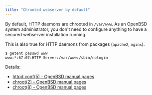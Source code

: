 ```yaml
---
title: "Chrooted webserver by default"
---
```


By default, HTTP daemons are chrooted in `/var/www`. As an OpenBSD
system administrator, you don't need to configure anything to have a 
secured webserver installation running.

This is also true for HTTP daemons from packages (`apache2`, `nginx`).

```
$ getent passwd www
www:*:67:67:HTTP Server:/var/www:/sbin/nologin
```

Details:

* [httpd.conf(5) - OpenBSD manual pages](https://man.openbsd.org/httpd.conf.5)
* [chroot(2) - OpenBSD manual pages](https://man.openbsd.org/man2/chroot.2)
* [chroot(8) - OpenBSD manual pages](https://man.openbsd.org/man2/chroot.8)
